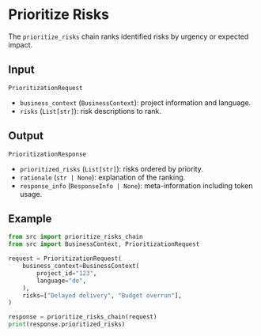 # Prioritize Risks

The `prioritize_risks` chain ranks identified risks by urgency or expected impact.

## Input

`PrioritizationRequest`
- `business_context` (`BusinessContext`): project information and language.
- `risks` (`List[str]`): risk descriptions to rank.

## Output

`PrioritizationResponse`
- `prioritized_risks` (`List[str]`): risks ordered by priority.
- `rationale` (`str | None`): explanation of the ranking.
- `response_info` (`ResponseInfo | None`): meta-information including token usage.

## Example

```python
from src import prioritize_risks_chain
from src import BusinessContext, PrioritizationRequest

request = PrioritizationRequest(
    business_context=BusinessContext(
        project_id="123",
        language="de",
    ),
    risks=["Delayed delivery", "Budget overrun"],
)

response = prioritize_risks_chain(request)
print(response.prioritized_risks)
```
